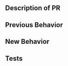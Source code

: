 ## Description of PR

<!--
Brief description of the changes in PR

If change is related to an open issue template include at the top of your
description.
-->

## Previous Behavior

<!--
What was the behavior before this PR?

Remove this section if not relevant
-->

## New Behavior

<!--
What is the new behavior being introduced in this PR?

Remove this section if not relevant
-->

## Tests

<!--
How was this PR tested? Please provide as much detail as possible
so we can ensure this change is working as intended before being merged.
-->
